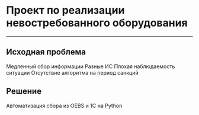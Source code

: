 # Проект по реализации невостребованного оборудования


---


## Исходная проблема
Медленный сбор информации
Разные ИС
Плохая наблюдаемость ситуации
Отсутствие алгоритма на период санкций


## Решение
Автоматизация сбора из OEBS и 1С на Python